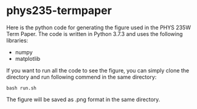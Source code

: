 # phys235-termpaper

Here is the python code for generating the figure used in the PHYS 235W Term Paper. The code is written in Python 3.7.3 and uses the following libraries:

- numpy
- matplotlib

If you want to run all the code to see the figure, you can simply clone the directory and run following commend in the same directory:

```bash run.sh```

The figure will be saved as .png format in the same directory.

